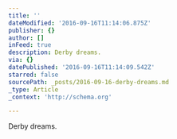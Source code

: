 ```yaml
---
title: ''
dateModified: '2016-09-16T11:14:06.875Z'
publisher: {}
author: []
inFeed: true
description: Derby dreams.
via: {}
datePublished: '2016-09-16T11:14:09.542Z'
starred: false
sourcePath: _posts/2016-09-16-derby-dreams.md
_type: Article
_context: 'http://schema.org'

---
```

Derby dreams.